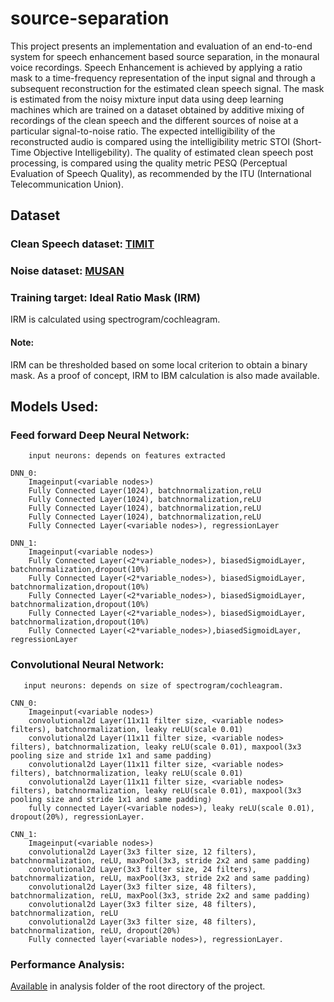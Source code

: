 # source-separation

This project presents an implementation and evaluation of an end-to-end system for speech enhancement based source separation, in the monaural voice recordings. Speech Enhancement is achieved by applying a ratio mask to a time-frequency representation of the input signal and through a subsequent reconstruction for the estimated clean speech signal. The mask is estimated from the noisy mixture input data using deep learning machines which are trained on a dataset obtained by additive
mixing of recordings of the clean speech and the different sources of noise at a particular signal-to-noise ratio. The expected intelligibility of the reconstructed audio is compared using the intelligibility metric STOI (Short-Time Objective Intelligebility). The quality of estimated clean speech post processing, is compared using the quality metric PESQ (Perceptual Evaluation of Speech Quality), as recommended by the ITU (International Telecommunication Union).

## Dataset

### Clean Speech dataset: [TIMIT](https://catalog.ldc.upenn.edu/LDC93S1)

### Noise dataset: [MUSAN](https://www.openslr.org/17/)

### Training target: Ideal Ratio Mask (IRM) 
IRM is calculated using spectrogram/cochleagram.
                     
#### Note: 
IRM can be thresholded based on some local criterion to obtain a binary mask. As a proof of concept, IRM to IBM calculation is also made available.

## Models Used:

### Feed forward Deep Neural Network:
        
        input neurons: depends on features extracted
        
```
DNN_0: 
    Imageinput(<variable nodes>)
    Fully Connected Layer(1024), batchnormalization,reLU
    Fully Connected Layer(1024), batchnormalization,reLU
    Fully Connected Layer(1024), batchnormalization,reLU
    Fully Connected Layer(1024), batchnormalization,reLU
    Fully Connected Layer(<variable nodes>), regressionLayer
```
```        
DNN_1: 
    Imageinput(<variable nodes>)
    Fully Connected Layer(<2*variable_nodes>), biasedSigmoidLayer, batchnormalization,dropout(10%)
    Fully Connected Layer(<2*variable_nodes>), biasedSigmoidLayer, batchnormalization,dropout(10%)
    Fully Connected Layer(<2*variable_nodes>), biasedSigmoidLayer, batchnormalization,dropout(10%)
    Fully Connected Layer(<2*variable_nodes>), biasedSigmoidLayer, batchnormalization,dropout(10%)
    Fully Connected Layer(<2*variable_nodes>),biasedSigmoidLayer, regressionLayer
```
        
### Convolutional Neural Network:

       input neurons: depends on size of spectrogram/cochleagram.
       
```
CNN_0:
    Imageinput(<variable nodes>)
    convolutional2d Layer(11x11 filter size, <variable nodes> filters), batchnormalization, leaky reLU(scale 0.01)
    convolutional2d Layer(11x11 filter size, <variable nodes> filters), batchnormalization, leaky reLU(scale 0.01), maxpool(3x3 pooling size and stride 1x1 and same padding)
    convolutional2d Layer(11x11 filter size, <variable nodes> filters), batchnormalization, leaky reLU(scale 0.01)
    convolutional2d Layer(11x11 filter size, <variable nodes> filters), batchnormalization, leaky reLU(scale 0.01), maxpool(3x3 pooling size and stride 1x1 and same padding)
    fully connected Layer(<variable nodes>), leaky reLU(scale 0.01), dropout(20%), regressionLayer.
```
       
```
CNN_1: 
    Imageinput(<variable nodes>)
    convolutional2d Layer(3x3 filter size, 12 filters), batchnormalization, reLU, maxPool(3x3, stride 2x2 and same padding) 
    convolutional2d Layer(3x3 filter size, 24 filters), batchnormalization, reLU, maxPool(3x3, stride 2x2 and same padding) 
    convolutional2d Layer(3x3 filter size, 48 filters), batchnormalization, reLU, maxPool(3x3, stride 2x2 and same padding) 
    convolutional2d Layer(3x3 filter size, 48 filters), batchnormalization, reLU 
    convolutional2d Layer(3x3 filter size, 48 filters), batchnormalization, reLU, dropout(20%) 
    Fully connected layer(<variable nodes>), regressionLayer.
```
       
       
 ### Performance Analysis: 

[Available](https://github.com/t6nand/source-separation/blob/master/analysis/performance_analysis.pdf) in analysis folder of the root directory of the project. 
